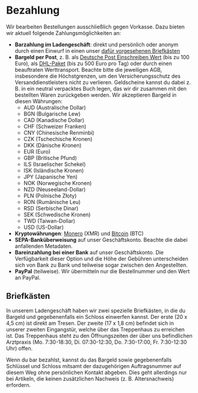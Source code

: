 # Bezahlung

Wir bearbeiten Bestellungen ausschließlich gegen Vorkasse. Dazu bieten wir aktuell folgende Zahlungsmöglichkeiten an:

* **Barzahlung im Ladengeschäft**: direkt und persönlich oder anonym durch einen Einwurf in einen unser [dafür vorgesehenen Briefkästen](#briefkaesten)
* **Bargeld per Post**, z. B. als [Deutsche Post Einschreiben Wert](https://www.deutschepost.de/de/e/einschreiben/kuendigung-abo-themen/geld-verschicken.html) (bis zu 100 Euro), als [DHL-Paket](https://www.dhl.de/content/dam/images/pdf/dhl-wertgegenstaende-de.pdf) (bis zu 500 Euro pro Tag) oder durch einen beauftraten Werttransport. Beachte bitte die jeweiligen AGB, insbesondere die Höchstgrenzen, um den Versicherungsschutz des Versanddienstleisters nicht zu verlieren. Geldscheine kannst du dabei z. B. in ein neutral verpacktes Buch legen, das wir dir zusammen mit den bestellten Waren zurückgeben werden. Wir akzeptieren Bargeld in diesen Währungen: <!-- copied from dys2p.com/2023-04-08-foreign-currency-cash, plus Euro -->
  * AUD (Australische Dollar)
  * BGN (Bulgarische Lew)
  * CAD (Kanadische Dollar)
  * CHF (Schweizer Franken)
  * CNY (Chinesische Renminbi)
  * CZK (Tschechische Kronen)
  * DKK (Dänische Kronen)
  * EUR (Euro)
  * GBP (Britische Pfund)
  * ILS (Israelischer Schekel)
  * ISK (Isländische Kronen)
  * JPY (Japanische Yen)
  * NOK (Norwegische Kronen)
  * NZD (Neuseeland-Dollar)
  * PLN (Polnische Złoty)
  * RON (Rumänische Leu)
  * RSD (Serbische Dinar)
  * SEK (Schwedische Kronen)
  * TWD (Taiwan-Dollar)
  * USD (US-Dollar)
* **Kryptowährungen**: [Monero](https://www.getmonero.org/de/) (XMR) und [Bitcoin](https://bitcoin.org/de/) (BTC)
* **SEPA-Banküberweisung** auf unser Geschäftskonto. Beachte die dabei anfallenden Metadaten.
* **Bareinzahlung bei einer Bank** auf unser Geschäftskonto. Die Verfügbarkeit dieser Option und die Höhe der Gebühren unterscheiden sich von Bank zu Bank und teilweise sogar zwischen den Angestellten.
* **PayPal** (teilweise). Wir übermitteln nur die Bestellnummer und den Wert an PayPal.

<h2 id="briefkaesten">Briefkästen</h2>

In unserem Ladengeschäft haben wir zwei spezielle Briefkästen, in die du Bargeld und gegebenenfalls ein Schloss einwerfen kannst. Der erste (20 x 4,5 cm) ist direkt am Tresen. Der zweite (17 x 1,8 cm) befindet sich in unserer zweiten Eingangstür, welche über das Treppenhaus zu erreichen ist. Das Treppenhaus steht zu den Öffnungszeiten der über uns befindlichen Arztpraxis (Mo. 7:30-18:30, Di. 07:30-12:30, Do. 7:30-17:00, Fr. 7:30-12:30 Uhr) offen.

Wenn du bar bezahlst, kannst du das Bargeld sowie gegebenenfalls Schlüssel und Schloss mitsamt der dazugehörigen Auftragsnummer auf diesem Weg ohne persönlichen Kontakt abgeben. Dies geht allerdings nur bei Artikeln, die keinen zusätzlichen Nachweis (z.&nbsp;B. Altersnachweis) erfordern.

